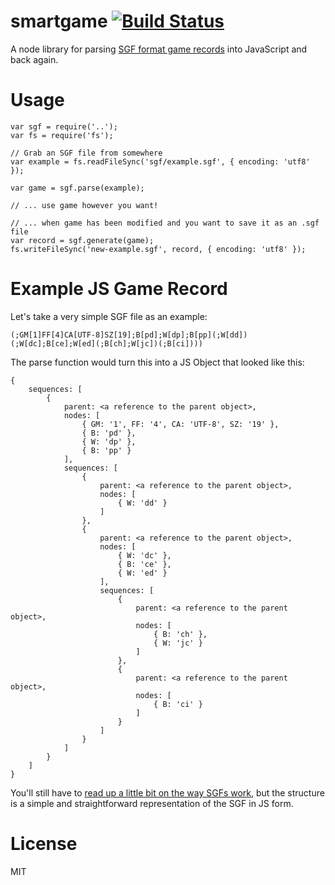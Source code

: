 # smartgame [![Build Status](https://api.travis-ci.org/neagle/smartgame.png?branch=master)](https://travis-ci.org/neagle/smartgame)

A node library for parsing [SGF format game records](http://www.red-bean.com/sgf/index.html) into JavaScript and back again.

Usage
=====

	var sgf = require('..');
	var fs = require('fs');

	// Grab an SGF file from somewhere
	var example = fs.readFileSync('sgf/example.sgf', { encoding: 'utf8' });

	var game = sgf.parse(example);

	// ... use game however you want!

	// ... when game has been modified and you want to save it as an .sgf file
	var record = sgf.generate(game);
	fs.writeFileSync('new-example.sgf', record, { encoding: 'utf8' });

Example JS Game Record
======================

Let's take a very simple SGF file as an example:

	(;GM[1]FF[4]CA[UTF-8]SZ[19];B[pd];W[dp];B[pp](;W[dd])(;W[dc];B[ce];W[ed](;B[ch];W[jc])(;B[ci])))

The parse function would turn this into a JS Object that looked like this:

	{
		sequences: [
			{
				parent: <a reference to the parent object>,
				nodes: [
					{ GM: '1', FF: '4', CA: 'UTF-8', SZ: '19' },
					{ B: 'pd' },
					{ W: 'dp' },
					{ B: 'pp' }
				],
				sequences: [
					{
						parent: <a reference to the parent object>,
						nodes: [
							{ W: 'dd' }
						]
					},
					{
						parent: <a reference to the parent object>,
						nodes: [
							{ W: 'dc' },
							{ B: 'ce' },
							{ W: 'ed' }
						],
						sequences: [
							{
								parent: <a reference to the parent object>,
								nodes: [
									{ B: 'ch' },
									{ W: 'jc' }
								]
							},
							{
								parent: <a reference to the parent object>,
								nodes: [
									{ B: 'ci' }
								]
							}
						]
					}
				]
			}
		]
	}

You'll still have to [read up a little bit on the way SGFs work](http://www.red-bean.com/sgf/index.html), but the structure is a simple and straightforward representation of the SGF in JS form.

License
=======

MIT
